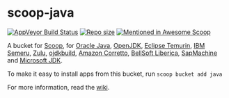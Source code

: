 # scoop-java

[![AppVeyor Build Status](https://img.shields.io/appveyor/ci/se35710/scoop-java/master.svg?style=flat-square&label=AppVeyor&logo=appveyor)](https://ci.appveyor.com/project/se35710/scoop-java/branch/master) [![Repo size](https://img.shields.io/github/repo-size/scoopinstaller/Java.svg?style=flat-square)](https://github.com/scoopinstaller/Java) [![Mentioned in Awesome Scoop](https://awesome.re/mentioned-badge.svg)](https://github.com/scoopinstaller/awesome-scoop)

A bucket for [Scoop](https://scoop.sh), for [Oracle Java](https://www.oracle.com/java/), [OpenJDK](https://openjdk.java.net), [Eclipse Temurin](https://adoptium.net), [IBM Semeru](https://developer.ibm.com/languages/java/semeru-runtimes), [Zulu](https://www.azul.com/products/zulu-community), [ojdkbuild](https://github.com/ojdkbuild/ojdkbuild), [Amazon Corretto](https://aws.amazon.com/corretto), [BellSoft Liberica](https://bell-sw.com/java), [SapMachine](https://sap.github.io/SapMachine) and [Microsoft JDK](https://www.microsoft.com/openjdk).

To make it easy to install apps from this bucket, run
    `scoop bucket add java`

For more information, read the [wiki](https://github.com/lukesampson/scoop/wiki/Java).
